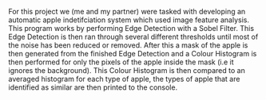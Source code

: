For this project we (me and my partner) were tasked with developing an automatic apple indetifciation system which used image feature analysis. This program works by performing Edge Detection with a Sobel Filter. This Edge Detection is then ran through several different thresholds until most of the noise has been reduced or removed. After this a mask of the apple is then generated from the finished Edge Detection and a Colour Histogram is then performed for only the pixels of the apple inside the mask (i.e it ignores the background). This Colour Histogram is then compared to an averaged histogram for each type of apple, the types of apple that are identified as similar are then printed to the console.
